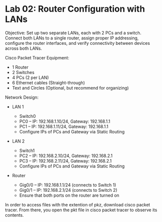 # Lab 02: Router Configuration with LANs

Objective:
Set up two separate LANs, each with 2 PCs and a switch. Connect both LANs to a single router, assign proper IP addressing, configure the router interfaces, and verify connectivity between devices across both LANs.

Cisco Packet Tracer Equipment:
- 1 Router
- 2 Switches
- 4 PCs (2 per LAN)
- 6 Ethernet cables (Straight-through)
- Text and Circles (Optional, but recommend for organizing)

Network Design:
- LAN 1
  - Switch0
   - PC0 – IP: 192.168.1.10/24, Gateway: 192.168.1.1
   - PC1 – IP: 192.168.1.11/24, Gateway: 192.168.1.1
   - Configure IPs of PCs and Gateway via Static Routing

- LAN 2
  - Switch1
   - PC2 – IP: 192.168.2.10/24, Gateway: 192.168.2.1
   - PC3 – IP: 192.168.2.11/24, Gateway: 192.168.2.1
   - Configure IPs of PCs and Gateway via Static Routing

 - Router
   - Gig0/0 – IP: 192.168.1.1/24 (connects to Switch 1)
   - Gig0/1 – IP: 192.168.2.1/24 (connects to Switch 2)
   - Ensure that both ports on the router are turned on

In order to access files with the extention of pkz, download cisco packet tracer. From there, you open the pkt file in cisco packet tracer to observe its contents.


